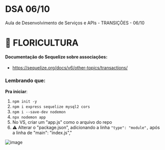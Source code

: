 # DSA 06/10
Aula de Desenvolvimento de Serviços e APIs - TRANSIÇÕES - 06/10 

# 🌹 FLORICULTURA

#### Documentação do Sequelize sobre associações: 
+ https://sequelize.org/docs/v6/other-topics/transactions/

### Lembrando que:

**Pra iniciar**:
1. `` npm init -y ``
2. `` npm i express sequelize mysql2 cors ``
3. `` npm i --save-dev nodemon ``
4. `` npx nodemon app ``
5. No VS, criar um "app.js" como o arquivo do repo
6. ⚠️ Alterar o "package.json", adicionando a linha `` "type": "module", `` após a linha de "main": "index.js","

![image](https://github.com/CarolinaSFreitas/api-floricultura-0610/assets/99994934/f036773f-00af-4035-a477-ba0604783467)


